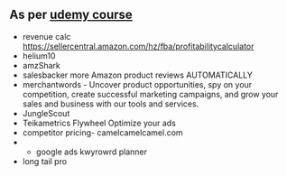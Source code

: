 
## As per [udemy course](https://www.udemy.com/course/amazon-seller-central-make-the-most-of-amazon-fba)
- revenue calc https://sellercentral.amazon.com/hz/fba/profitabilitycalculator
- helium10
- amzShark
- salesbacker  more Amazon product reviews AUTOMATICALLY
- merchantwords - Uncover product opportunities, spy on your competition, create successful marketing campaigns, and grow your sales and business with our tools and services.
- JungleScout 
- Teikametrics Flywheel Optimize your ads 
- competitor pricing- camelcamelcamel.com
- - google ads kwyrowrd planner
- long tail pro
 
